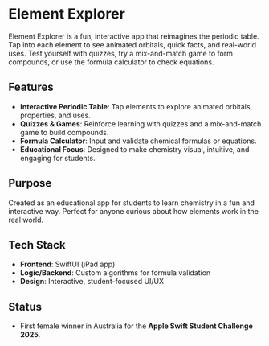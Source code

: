 # Element Explorer

Element Explorer is a fun, interactive app that reimagines the periodic table. Tap into each element to see animated orbitals, quick facts, and real-world uses. Test yourself with quizzes, try a mix-and-match game to form compounds, or use the formula calculator to check equations.

## Features
- **Interactive Periodic Table**: Tap elements to explore animated orbitals, properties, and uses.
- **Quizzes & Games**: Reinforce learning with quizzes and a mix-and-match game to build compounds.
- **Formula Calculator**: Input and validate chemical formulas or equations.
- **Educational Focus**: Designed to make chemistry visual, intuitive, and engaging for students.

## Purpose
Created as an educational app for students to learn chemistry in a fun and interactive way. Perfect for anyone curious about how elements work in the real world.

## Tech Stack
- **Frontend**: SwiftUI (iPad app)
- **Logic/Backend**: Custom algorithms for formula validation
- **Design**: Interactive, student-focused UI/UX

## Status
- First female winner in Australia for the **Apple Swift Student Challenge 2025**.
